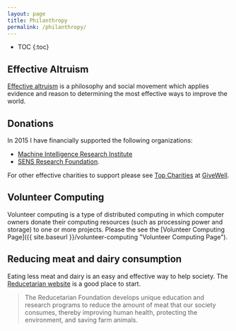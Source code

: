 ```yaml
---
layout: page
title: Philanthropy
permalink: /philanthropy/
---
```


* TOC
{:toc}

## Effective Altruism

[Effective altruism](http://www.effectivealtruism.org "Effective Altruism") is
a philosophy and social movement which applies evidence and reason to
determining the most effective ways to improve the world.

## Donations

In 2015 I have financially supported the following organizations:

- [Machine Intelligence Research Institute](https://intelligence.org "Machine Intelligence Research Institute")
- [SENS Research Foundation](http://sens.org "SENS Research Foundation").

For other effective charities to support please see [Top
Charities](http://www.givewell.org/charities/top-charities "Top Charities @ GiveWell")
at [GiveWell](http://www.givewell.org "GiveWell").

## Volunteer Computing

Volunteer computing is a type of distributed computing in which computer owners
donate their computing resources (such as processing power and storage) to one
or more projects. Please the see the
[Volunteer Computing Page]({{ site.baseurl }}/volunteer-computing "Volunteer Computing Page").

## Reducing meat and dairy consumption

Eating less meat and dairy is an easy and effective way to help society. The
[Reducetarian website](http://www.reducetarian.com "Reducetarian") is a good
place to start.

> The Reducetarian Foundation develops unique education and research programs
> to reduce the amount of meat that our society consumes, thereby improving
> human health, protecting the environment, and saving farm animals.
